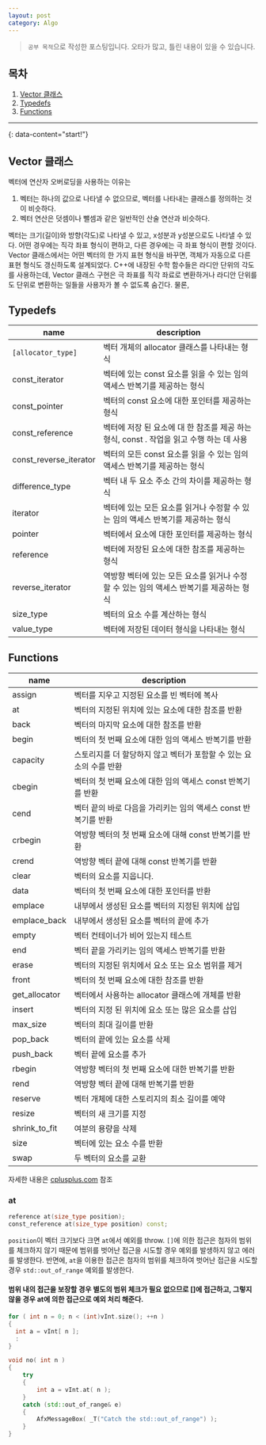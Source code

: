 ```yaml
---
layout: post
category: Algo
---
```

> `공부 목적`으로 작성한 포스팅입니다. 오타가 많고, 틀린 내용이 있을 수 있습니다.

## 목차

1. [Vector 클래스](#vector-클래스)
2. [Typedefs](#typedefs)
3. [Functions](#fuctions)

---
{: data-content="start!"}

## Vector 클래스
벡터에 연산자 오버로딩을 사용하는 이유는
1. 벡터는 하나의 값으로 나타낼 수 없으므로, 벡터를 나타내는 클래스를 정의하는 것이 비슷하다.
2. 벡터 연산은 덧셈이나 뺄셈과 같은 일반적인 산술 연산과 비슷하다.

벡터는 크기(길이)와 방향(각도)로 나타낼 수 있고, x성분과 y성분으로도 나타낼 수 있다. 어떤 경우에는 직각 좌표 형식이 편하고, 다른 경우에는 극 좌표 형식이 편할 것이다. Vector 클래스에서는 어떤 벡터의 한 가지 표현 형식을 바꾸면, 객체가 자동으로 다른 표현 형식도 갱신하도록 설계되었다. C++에 내장된 수학 함수들은 라디안 단위의 각도를 사용하는데, Vector 클래스 구현은 극 좌표를 직각 좌료로 변환하거나 라디안 단위를 도 단위로 변환하는 일들을 사용자가 볼 수 없도록 숨긴다. 물론, 

## Typedefs

| name | description |
| ---- | ----------- |
| `[allocator_type]`       | 벡터 개체의 allocator 클래스를 나타내는 형식 |
| const_iterator           | 벡터에 있는 const 요소를 읽을 수 있는 임의 액세스 반복기를 제공하는 형식 |
| const_pointer            | 벡터의 const 요소에 대한 포인터를 제공하는 형식 |
| const_reference          | 벡터에 저장 된 요소에 대 한 참조를 제공 하는 형식, const . 작업을 읽고 수행 하는 데 사용 |
| const_reverse_iterator   | 벡터의 모든 const 요소를 읽을 수 있는 임의 액세스 반복기를 제공하는 형식 |
| difference_type          | 벡터 내 두 요소 주소 간의 차이를 제공하는 형식 |
| iterator                 | 벡터에 있는 모든 요소를 읽거나 수정할 수 있는 임의 액세스 반복기를 제공하는 형식 |
| pointer                  | 벡터에서 요소에 대한 포인터를 제공하는 형식 |
| reference                | 벡터에 저장된 요소에 대한 참조를 제공하는 형식 |
| reverse_iterator         | 역방향 벡터에 있는 모든 요소를 읽거나 수정할 수 있는 임의 액세스 반복기를 제공하는 형식 |
| size_type                | 벡터의 요소 수를 계산하는 형식 |
| value_type               | 벡터에 저장된 데이터 형식을 나타내는 형식 |

## Functions

| name | description |
| ---- | ----------- |
| assign | 벡터를 지우고 지정된 요소를 빈 벡터에 복사 |
| at | 벡터의 지정된 위치에 있는 요소에 대한 참조를 반환 |
| back | 벡터의 마지막 요소에 대한 참조를 반환 |
| begin	 | 벡터의 첫 번째 요소에 대한 임의 액세스 반복기를 반환 |
| capacity | 스토리지를 더 할당하지 않고 벡터가 포함할 수 있는 요소의 수를 반환 |
| cbegin | 벡터의 첫 번째 요소에 대한 임의 액세스 const 반복기를 반환 |
| cend | 벡터 끝의 바로 다음을 가리키는 임의 액세스 const 반복기를 반환 |
| crbegin | 역방향 벡터의 첫 번째 요소에 대해 const 반복기를 반환 |
| crend | 역방향 벡터 끝에 대해 const 반복기를 반환 |
| clear	| 벡터의 요소를 지웁니다. |
| data | 벡터의 첫 번째 요소에 대한 포인터를 반환 |
| emplace | 내부에서 생성된 요소를 벡터의 지정된 위치에 삽입 |
| emplace_back | 내부에서 생성된 요소를 벡터의 끝에 추가 |
| empty	| 벡터 컨테이너가 비어 있는지 테스트 |
| end | 벡터 끝을 가리키는 임의 액세스 반복기를 반환 |
| erase	| 벡터의 지정된 위치에서 요소 또는 요소 범위를 제거 |
| front	| 벡터의 첫 번째 요소에 대한 참조를 반환 |
| get_allocator	| 벡터에서 사용하는 allocator 클래스에 개체를 반환 |
| insert | 벡터의 지정 된 위치에 요소 또는 많은 요소를 삽입  |
| max_size | 벡터의 최대 길이를 반환 |
| pop_back | 벡터의 끝에 있는 요소를 삭제 |
| push_back	| 벡터 끝에 요소를 추가 |
| rbegin | 역방향 벡터의 첫 번째 요소에 대한 반복기를 반환 |
| rend | 역방향 벡터 끝에 대해 반복기를 반환 |
| reserve | 벡터 개체에 대한 스토리지의 최소 길이를 예약 |
| resize | 벡터의 새 크기를 지정 |
| shrink_to_fit | 여분의 용량을 삭제 |
| size | 벡터에 있는 요소 수를 반환 |
| swap | 두 벡터의 요소를 교환 |

자세한 내용은 [cplusplus.com][cplus] 참조

### at

```c++
reference at(size_type position);
const_reference at(size_type position) const;
```
`position`이 벡터 크기보다 크면 `at`에서 예외를 throw. `[]`에 의한 접근은 첨자의 범위를 체크하지 않기 때문에 범위를 벗어난 접근을 시도할 경우 예외를 발생하지 않고 에러를 발생한다. 반면에, `at`을 이용한 접근은 첨자의 범위를 체크하여 벗어난 접근을 시도할 경우 `std::out_of_range` 예외를 발생한다. 
#### 범위 내의 접근을 보장할 경우 별도의 범위 체크가 필요 없으므로 []에 접근하고, 그렇지 않을 경우 at에 의한 접근으로 예외 처리 해준다.

```c++
for ( int n = 0; n < (int)vInt.size(); ++n )
{
  int a = vInt[ n ];
  :
}
```
```c++
void no( int n )
{
	try
	{
		int a = vInt.at( n );
	}
	catch (std::out_of_range& e)
	{
		AfxMessageBox( _T("Catch the std::out_of_range") );
	}
}
```





[cplus]: https://www.cplusplus.com/reference/vector/vector/assign/
